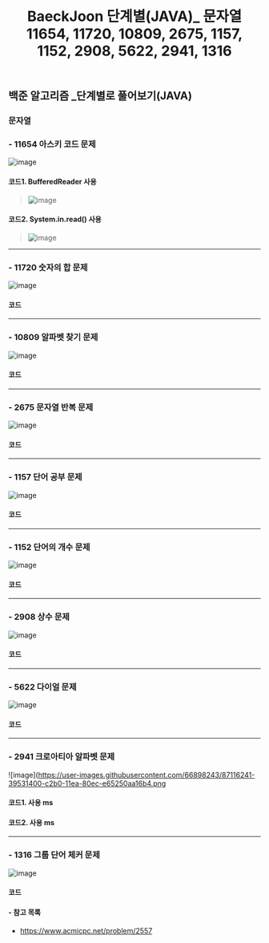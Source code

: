 ﻿---
layout: single
title: "BaeckJoon 단계별(JAVA)_ 문자열 11654, 11720, 10809, 2675, 1157, 1152, 2908, 5622, 2941, 1316"
read_time: true
categories: 
 - BaeckJoon 
tags: 
 - Algorithm
 - BaeckJoon 
last_modified_at: '2020-07-10 13:11:00 +0800'
toc: true
toc_sticky: true
toc_label: 목차
---
## 백준 알고리즘 _단계별로 풀어보기(JAVA)
### 문자열
### - 11654 아스키 코드 문제
![image](https://user-images.githubusercontent.com/66898243/87115952-a3b78480-c2af-11ea-997d-1177e57c3652.png)

#### 코드1. BufferedReader 사용
>  ![image](https://user-images.githubusercontent.com/66898243/87119473-07927b00-c2b9-11ea-9644-ba37f9dc7f00.png)
#### 코드2. System.in.read() 사용
>  ![image](https://user-images.githubusercontent.com/66898243/87119483-14af6a00-c2b9-11ea-92e1-ee1eed772f2a.png)
***
### - 11720 숫자의 합 문제
![image](https://user-images.githubusercontent.com/66898243/87115975-b0d47380-c2af-11ea-9191-2f5be380f77a.png)

#### 코드
>  
***
### - 10809 알파벳 찾기 문제
![image](https://user-images.githubusercontent.com/66898243/87116000-c184e980-c2af-11ea-8ad8-c1cb25ef6d3a.png)

#### 코드
>  
***
### - 2675 문자열 반복 문제
![image](https://user-images.githubusercontent.com/66898243/87116025-cc3f7e80-c2af-11ea-88d2-e6574963083f.png)

####  코드
>  
***
### - 1157 단어 공부 문제
![image](https://user-images.githubusercontent.com/66898243/87116080-e37e6c00-c2af-11ea-8c03-06f734412857.png)

#### 코드
>  
***
### - 1152 단어의 개수 문제
![image](https://user-images.githubusercontent.com/66898243/87116132-f98c2c80-c2af-11ea-9e5b-fb2ceedd728a.png)

#### 코드
>  
***
### - 2908 상수 문제
![image](https://user-images.githubusercontent.com/66898243/87116178-1294dd80-c2b0-11ea-97ef-912b3693f5b5.png)

#### 코드
>  
***
### - 5622 다이얼 문제
![image](https://user-images.githubusercontent.com/66898243/87116207-20e2f980-c2b0-11ea-95c0-3a2332064bb9.png)

#### 코드
>  
***
### - 2941 크로아티아 알파벳 문제
![image](https://user-images.githubusercontent.com/66898243/87116241-39531400-c2b0-11ea-80ec-e65250aa16b4.png

#### 코드1. 사용 ms
>  
#### 코드2.  사용 ms
>  
***
### - 1316 그룹 단어 체커 문제
![image](https://user-images.githubusercontent.com/66898243/87116278-5556b580-c2b0-11ea-99fb-3d4266bab3eb.png)

#### 코드
>  
#### - 참고 목록
- https://www.acmicpc.net/problem/2557